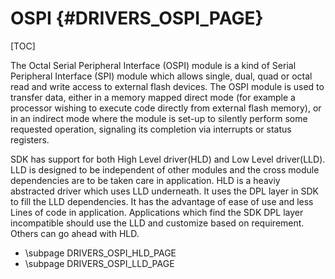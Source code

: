 # OSPI {#DRIVERS_OSPI_PAGE}

[TOC]

The Octal Serial Peripheral Interface (OSPI) module is a kind of Serial Peripheral Interface (SPI) module
which allows single, dual, quad or octal read and write access to external flash devices.
The OSPI module is used to transfer data, either in a memory mapped direct mode (for example a
processor wishing to execute code directly from external flash memory), or in an indirect mode where the
module is set-up to silently perform some requested operation, signaling its completion via interrupts or
status registers.

SDK has support for both High Level driver(HLD) and Low Level driver(LLD).
LLD is designed to be independent of other modules and the cross module
dependencies are to be taken care in application. HLD is a heaviy abstracted
driver which uses LLD underneath. It uses the DPL layer in SDK to
fill the LLD dependencies. It has the advantage of ease of use and less
Lines of code in application. Applications which find the SDK DPL layer
incompatible should use the LLD and customize based on requirement.
Others can go ahead with HLD.

- \subpage DRIVERS_OSPI_HLD_PAGE
- \subpage DRIVERS_OSPI_LLD_PAGE